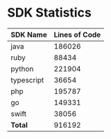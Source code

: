 # SDK Statistics

| SDK Name | Lines of Code |
| -------- | ------------- |
| java | 186026 |
| ruby | 88434 |
| python | 221904 |
| typescript | 36654 |
| php | 195787 |
| go | 149331 |
| swift | 38056 |
| **Total** | 916192 |
